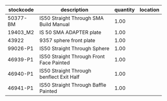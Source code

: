 |stockcode|description|quantity|location|
|---------|-----------|--------|--------|
|50377-BM|IS50 Straight Through SMA Build Manual|1.00||
|19403_M2|IS 50 SMA ADAPTER plate|1.00||
|43922|9357 sphere front plate|1.00||
|99026-P1|IS50 Straight Through Sphere|1.00||
|46939-P1|IS50 Straight Through Front Face Painted|1.00||
|46940-P1|IS50 Straight Through benflect Exit Half|1.00||
|46941-P1|IS50 Straight Through Baffle Painted|1.00||
